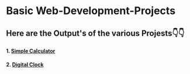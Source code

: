 # Basic Web-Development-Projects 
## Here are the Output's of the various Projests👇👇

#### 1. [Simple Calculator]()
#### 2. [Digital Clock]()
